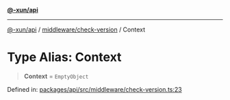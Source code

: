 [**@-xun/api**](../../../README.md)

***

[@-xun/api](../../../README.md) / [middleware/check-version](../README.md) / Context

# Type Alias: Context

> **Context** = `EmptyObject`

Defined in: [packages/api/src/middleware/check-version.ts:23](https://github.com/Xunnamius/api-utils/blob/5d75eafe8fcae226a3b6f99a43817184692fd9bf/packages/api/src/middleware/check-version.ts#L23)

